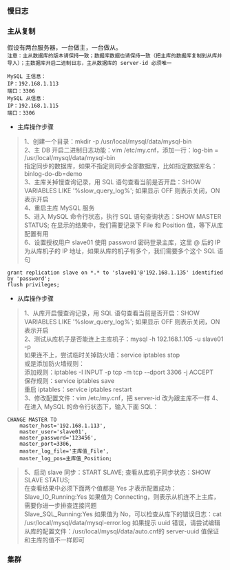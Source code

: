 
### 慢日志


### 主从复制
假设有两台服务器，一台做主，一台做从。  
`注意：主从数据库的版本请保持一致；数据库数据也请保持一致（把主库的数据库复制到从库并导入）；主数据库开启二进制日志，主从数据库的 server-id 必须唯一`  
```
MySQL 主信息：
IP：192.168.1.113
端口：3306
MySQL 从信息：
IP：192.168.1.115
端口：3306
```

- 主库操作步骤
> 1、创建一个目录：mkdir -p /usr/local/mysql/data/mysql-bin  
> 2、主 DB 开启二进制日志功能：vim /etc/my.cnf，添加一行：log-bin = /usr/local/mysql/data/mysql-bin  
> 指定同步的数据库，如果不指定则同步全部数据库，比如指定数据库名：binlog-do-db=demo  
> 3、主库关掉慢查询记录，用 SQL 语句查看当前是否开启：SHOW VARIABLES LIKE '%slow_query_log%'; 如果显示 OFF 则表示关闭，ON 表示开启  
> 4、重启主库 MySQL 服务  
> 5、进入 MySQL 命令行状态，执行 SQL 语句查询状态：SHOW MASTER STATUS; 在显示的结果中，我们需要记录下 File 和 Position 值，等下从库配置有用  
> 6、设置授权用户 slave01 使用 password 密码登录主库，这里 @ 后的 IP 为从库机子的 IP 地址，如果从库的机子有多个，我们需要多个这个 SQL 语句    
```mysql
grant replication slave on *.* to 'slave01'@'192.168.1.135' identified by 'password';
flush privileges;
```

- 从库操作步骤
> 1、从库开启慢查询记录，用 SQL 语句查看当前是否开启：SHOW VARIABLES LIKE '%slow_query_log%'; 如果显示 OFF 则表示关闭，ON 表示开启  
> 2、测试从库机子是否能连上主库机子：mysql -h 192.168.1.105 -u slave01 -p  
> 如果连不上，尝试临时关掉防火墙：service iptables stop  
> 或是添加防火墙规则：  
> 添加规则：iptables -I INPUT -p tcp -m tcp --dport 3306 -j ACCEPT  
> 保存规则：service iptables save  
> 重启 iptables：service iptables restart  
> 3、修改配置文件：vim /etc/my.cnf，把 server-id 改为跟主库不一样
> 4、在进入 MySQL 的命令行状态下，输入下面 SQL：  
```mysql
CHANGE MASTER TO
    master_host='192.168.1.113',
    master_user='slave01',
    master_password='123456',
    master_port=3306,
    master_log_file='主库值_File',
    master_log_pos=主库值_Position;
```
> 5、启动 slave 同步：START SLAVE; 查看从库机子同步状态：SHOW SLAVE STATUS;  
> 在查看结果中必须下面两个值都是 Yes 才表示配置成功：  
> Slave_IO_Running:Yes 如果值为 Connecting，则表示从机连不上主库，需要你进一步排查连接问题  
> Slave_SQL_Running:Yes 如果值为 No，可以检查从库下的错误日志：cat /usr/local/mysql/data/mysql-error.log 如果提示 uuid 错误，请尝试编辑从库的配置文件：/usr/local/mysql/data/auto.cnf的 server-uuid 值保证和主库的值不一样即可  

### 集群


